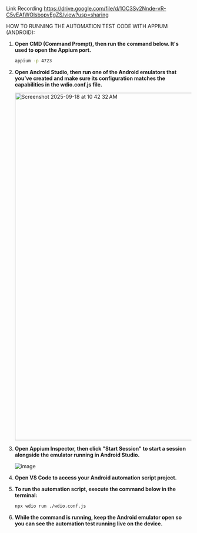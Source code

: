 Link Recording 
https://drive.google.com/file/d/1OC3Sv2Nnde-vR-C5vEAfWOlsbopvEgZS/view?usp=sharing

HOW TO RUNNING THE AUTOMATION TEST CODE WITH APPIUM (ANDROID):

1. **Open CMD (Command Prompt), then run the command below. It's used to open the Appium port.**
   
   ```bash
   appium -p 4723

2. **Open Android Studio, then run one of the Android emulators that you’ve created and make sure its configuration matches the capabilities in the wdio.conf.js file.**
   
   <img width="1512" height="945" alt="Screenshot 2025-09-18 at 10 42 32 AM" src="https://github.com/user-attachments/assets/f2bf3cc3-88bc-47d8-b478-45861aa9b6e8" />

3. **Open Appium Inspector, then click "Start Session" to start a session alongside the emulator running in Android Studio.**

   ![image](https://github.com/user-attachments/assets/54e0aeeb-2dfe-4cc3-9548-650894b8b9fc)

4. **Open VS Code to access your Android automation script project.**

5. **To run the automation script, execute the command below in the terminal:**
   
   ```bash
   npx wdio run ./wdio.conf.js
   
6. **While the command is running, keep the Android emulator open so you can see the automation test running live on the device.**
